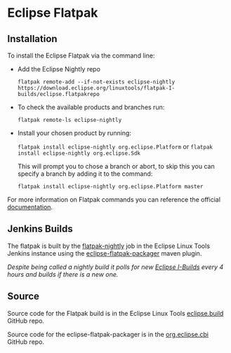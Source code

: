 # Eclipse Flatpak

## Installation

To install the Eclipse Flatpak via the command line:

* Add the Eclipse Nightly repo

    `flatpak remote-add --if-not-exists eclipse-nightly https://download.eclipse.org/linuxtools/flatpak-I-builds/eclipse.flatpakrepo`

- To check the available products and branches run:

    `flatpak remote-ls eclipse-nightly`
  
- Install your chosen product by running:

    `flatpak install eclipse-nightly org.eclipse.Platform` or
    `flatpak install eclipse-nightly org.eclipse.Sdk`

    This will prompt you to chose a branch or abort, to skip this you can specify a branch by adding it to the command:

    `flatpak install eclipse-nightly org.eclipse.Platform master` 

For more information on Flatpak commands you can reference the official [documentation](https://docs.flatpak.org/en/latest/using-flatpak.html#basic-commands).

## Jenkins Builds

 The flatpak is built by the [flatpak-nightly](https://ci.eclipse.org/linuxtools/job/flatpak-nightly/) job in the Eclipse Linux Tools Jenkins instance using the [eclipse-flatpak-packager](https://www.eclipse.org/cbi/sitedocs/eclipse-flatpak-packager/package-flatpak-mojo.html) maven plugin. 

 *Despite being called a nightly build it polls for new [Eclipse I-Builds](https://download.eclipse.org/eclipse/updates/4.24-I-builds/) every 4 hours and builds if there is a new one.*

## Source

Source code for the Flatpak build is in the Eclipse Linux Tools [eclipse.build](https://github.com/eclipse-linuxtools/org.eclipse.linuxtools.eclipse-build) GitHub repo.

Source code for the eclipse-flatpak-packager is in the [org.eclipse.cbi](https://github.com/eclipse-cbi/org.eclipse.cbi/tree/main/maven-plugins/eclipse-flatpak-packager) GitHub repo.

